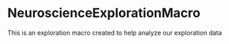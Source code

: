 # NeuroscienceExplorationMacro
This is an exploration macro created to help analyze our exploration data
